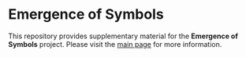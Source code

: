 # Emergence of Symbols
This repository provides supplementary material for the **Emergence of Symbols** project. Please visit the [main page](https://robert-lieck.github.io/emergence-of-symbols) for more information.

